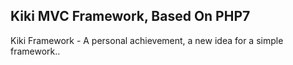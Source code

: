 ## Kiki MVC Framework, Based On PHP7
Kiki Framework - A personal achievement, a new idea for a simple framework..
